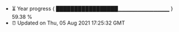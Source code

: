 - ⏳ Year progress { █████████████████▁▁▁▁▁▁▁▁▁▁▁▁▁ } 59.38 %
- ⏰ Updated on Thu, 05 Aug 2021 17:25:32 GMT

